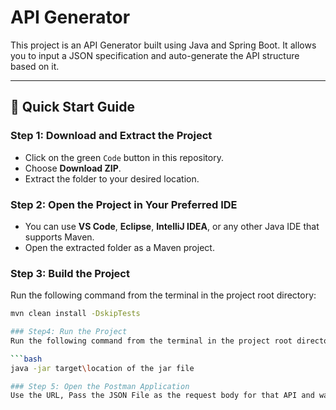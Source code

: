 # API Generator

This project is an API Generator built using Java and Spring Boot. It allows you to input a JSON specification and auto-generate the API structure based on it.

---

## 🚀 Quick Start Guide

### Step 1: Download and Extract the Project
- Click on the green `Code` button in this repository.
- Choose **Download ZIP**.
- Extract the folder to your desired location.

### Step 2: Open the Project in Your Preferred IDE
- You can use **VS Code**, **Eclipse**, **IntelliJ IDEA**, or any other Java IDE that supports Maven.
- Open the extracted folder as a Maven project.

### Step 3: Build the Project
Run the following command from the terminal in the project root directory:

```bash
mvn clean install -DskipTests

### Step4: Run the Project
Run the following command from the terminal in the project root directory:

```bash
java -jar target\location of the jar file

### Step 5: Open the Postman Application
Use the URL, Pass the JSON File as the request body for that API and watch it build files within seconds!
